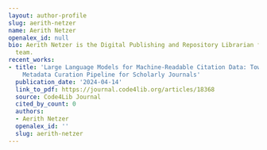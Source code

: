 ```yaml
---
layout: author-profile
slug: aerith-netzer
name: Aerith Netzer
openalex_id: null
bio: Aerith Netzer is the Digital Publishing and Repository Librarian for the research
  team.
recent_works:
- title: 'Large Language Models for Machine-Readable Citation Data: Towards an Automated
    Metadata Curation Pipeline for Scholarly Journals'
  publication_date: '2024-04-14'
  link_to_pdf: https://journal.code4lib.org/articles/18368
  source: Code4Lib Journal
  cited_by_count: 0
  authors:
  - Aerith Netzer
  openalex_id: ''
  slug: aerith-netzer
---
```

